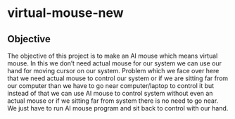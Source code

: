# virtual-mouse-new

## Objective

The objective of this project is to make an AI mouse which means virtual mouse. In this we don’t need actual mouse for our system we can use our hand for moving cursor on our system. Problem which we face over here that we need actual mouse to control our system or if we are sitting far from our computer than we have to go near computer/laptop to control it but instead of that we can use AI mouse to control system without even an actual mouse or if we sitting far from system there is no need to go near. We just have to run AI mouse program and sit back to control with our hand.